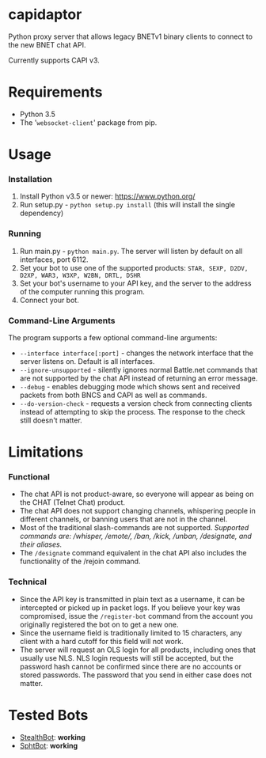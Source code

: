# capidaptor
Python proxy server that allows legacy BNETv1 binary clients to connect to the new BNET chat API.

Currently supports CAPI v3.

# Requirements
- Python 3.5
- The '`websocket-client`' package from pip.

# Usage
### Installation
1. Install Python v3.5 or newer: https://www.python.org/
2. Run setup.py - `python setup.py install` (this will install the single dependency)

### Running
1. Run main.py - `python main.py`. The server will listen by default on all interfaces, port 6112.
2. Set your bot to use one of the supported products: `STAR, SEXP, D2DV, D2XP, WAR3, W3XP, W2BN, DRTL, DSHR`
3. Set your bot's username to your API key, and the server to the address of the computer running this program.
4. Connect your bot.

### Command-Line Arguments
The program supports a few optional command-line arguments:
* `--interface interface[:port]` - changes the network interface that the server listens on. Default is all interfaces.
* `--ignore-unsupported` - silently ignores normal Battle.net commands that are not supported by the chat API instead of returning an error message.
* `--debug` - enables debugging mode which shows sent and received packets from both BNCS and CAPI as well as commands.
* `--do-version-check` - requests a version check from connecting clients instead of attempting to skip the process. The response to the check still doesn't matter.

# Limitations
### Functional
* The chat API is not product-aware, so everyone will appear as being on the CHAT (Telnet Chat) product.
* The chat API does not support changing channels, whispering people in different channels, or banning users that are not in the channel.
* Most of the traditional slash-commands are not supported. *Supported commands are: /whisper, /emote/, /ban, /kick, /unban, /designate, and their aliases.*
* The `/designate` command equivalent in the chat API also includes the functionality of the /rejoin command.

### Technical
* Since the API key is transmitted in plain text as a username, it can be intercepted or picked up in packet logs. If you believe your key was compromised, issue the `/register-bot` command from the account you originally registered the bot on to get a new one.
* Since the username field is traditionally limited to 15 characters, any client with a hard cutoff for this field will not work.
* The server will request an OLS login for all products, including ones that usually use NLS. NLS login requests will still be accepted, but the password hash cannot be confirmed since there are no accounts or stored passwords. The password that you send in either case does not matter.

# Tested Bots
* [StealthBot](https://github.com/stealthbot/StealthBot): **working**
* [SphtBot](https://davnit.net/islanti/readme.html): **working**
